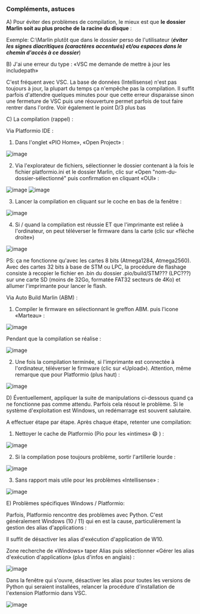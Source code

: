 ### Compléments, astuces
A) Pour éviter des problèmes de compilation, le mieux est que **le dossier Marlin soit au plus proche de la racine du disque** :

Exemple: C:\Marlin plutôt que dans le dossier perso de l'utilisateur (_**éviter les signes diacritiques (caractères accentués) et/ou espaces dans le chemin d'accès à ce dossier**_)

B) J'ai une erreur du type : «VSC me demande de mettre à jour les includepath»

C'est fréquent avec VSC. La base de données (Intellisense) n'est pas toujours à jour, la plupart du temps ça n'empêche pas la compilation. Il suffit parfois d'attendre quelques minutes pour que cette erreur disparaisse sinon une fermeture de VSC puis une réouverture permet parfois de tout faire rentrer dans l'ordre.
Voir également le point D/3 plus bas

C) La compilation (rappel) :

Via Platformio IDE :
1) Dans l'onglet «PIO Home», «Open Project» :

![image](./images/VSC/platformio-ouvrir-projet.jpg)

2) Via l'explorateur de fichiers, sélectionner le dossier contenant à la fois le fichier platformio.ini et le dossier Marlin, clic sur «Open "nom-du-dossier-sélectionné" puis confirmation en cliquant «OUI» :

![image](./images/VSC/platformio-ouvrir-projet-selection-dossier.jpg)
![image](./images/VSC/platformio-ouvrir-projet-selection-dossier-confiance.jpg)
	
3) Lancer la compilation en cliquant sur le coche en bas de la fenêtre :

![image](./images/VSC/platformio-compiler.jpg)	

4) Si / quand la compilation est réussie ET que l'imprimante est reliée à l'ordinateur, on peut téléverser le firmware dans la carte (clic sur «flèche droite»)

![image](./images/VSC/platformio-televerser.jpg)

PS: ça ne fonctionne qu'avec les cartes 8 bits (Atmega1284, Atmega2560). Avec des cartes 32 bits à base de STM ou LPC, la procédure de flashage consiste à recopier le fichier en .bin du dossier .pio/build/STM??? (LPC???) sur une carte SD (moins de 32Go, formatée FAT32 secteurs de 4Ko) et allumer l'imprimante pour lancer le flash.

Via Auto Build Marlin (ABM) :
1) Compiler le firmware en sélectionnant le greffon ABM. puis l'icone «Marteau» :

![image](./images/VSC/ABM-compller.jpg)

Pendant que la compilation se réalise :

![image](./images/VSC/ABM-compilation-en-cours.jpg)

2) Une fois la compilation terminée, si l'imprimante est connectée à l'ordinateur, téléverser le firmware (clic sur «Upload»). Attention, même remarque que pour Platformio (plus haut) :

![image](./images/VSC/ABM-televerser-carte-mere.jpg)

 D) Éventuellement, appliquer la suite de manipulations ci-dessous quand ça ne fonctionne pas comme attendu. Parfois cela résout le problème. Si le système d'exploitation est Windows, un redémarrage est souvent salutaire.

 A effectuer étape par étape. Après chaque étape, retenter une compilation:

 1) Nettoyer le cache de Platformio (Pio pour les «intimes» 😄 ) :
 
 ![image](./images/VSC/platformioclean-cleanall.jpg)
 
2) Si la compilation pose toujours problème, sortir l'artillerie lourde :

![image](./images/VSC/supprimerdossier_pio.jpg)

3) Sans rapport mais utile pour les problèmes «Intellisense» :

![image](./images/VSC/platformioIDE-intellisense-1.jpg)

 E) Problèmes spécifiques Windows / Platformio:

Parfois, Platformio rencontre des problèmes avec Python. C'est généralement Windows (10 / 11) qui en est la cause, particulièrement la gestion des alias d'applications :

Il suffit de désactiver les alias d'exécution d'application de W10.

Zone recherche de «Windows» taper Alias puis sélectionner «Gérer les alias d'exécution d'application» (plus d'infos en anglais) : 

![image](./images/VSC/alias-recherche.jpg)

Dans la fenêtre qui s'ouvre, désactiver les alias pour toutes les versions de Python qui seraient installées, relancer la procédure  d'installation de l'extension Platformio dans VSC. 

![image](./images/VSC/aliasexecutionapplication-pythondesactive.jpg)
